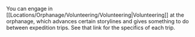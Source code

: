 You can engage in [[Locations/Orphanage/Volunteering/Volunteering|Volunteering]] at the orphanage, which advances certain storylines and gives something to do between expedition trips. See that link for the specifics of each trip.